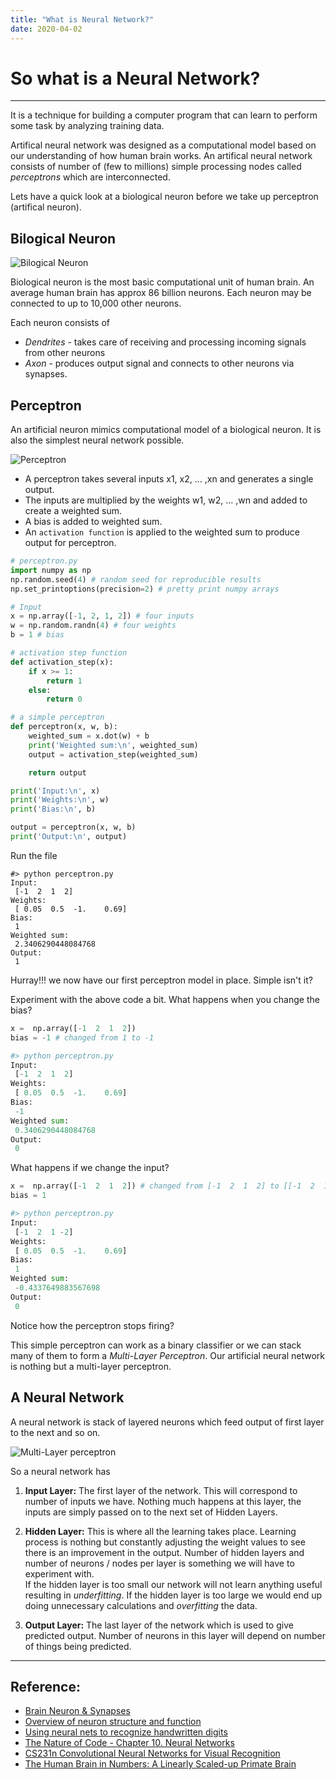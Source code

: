 ```yaml
---
title: "What is Neural Network?"
date: 2020-04-02
---	
```


# So what is a Neural Network?
---

It is a technique for building a computer program that can learn to perform some task by analyzing training data.

Artifical neural network was designed as a computational model based on our understanding of how human brain works.
An artifical neural network consists of number of (few to millions) simple processing nodes called *perceptrons* which are interconnected.

Lets have a quick look at a biological neuron before we take up perceptron (artifical neuron).

## Bilogical Neuron

![Bilogical Neuron](/images/c_00/biological_neuron.svg)

Biological neuron is the most basic computational unit of human brain.
An average human brain has approx 86 billion neurons. Each neuron may be connected to up to 10,000 other neurons.

Each neuron consists of
* *Dendrites* - takes care of receiving and processing incoming signals from other neurons
* *Axon* - produces output signal and connects to other neurons via synapses.

## Perceptron

An artificial neuron mimics computational model of a biological neuron. It is also the simplest neural network possible.

![Perceptron](/images/c_01/perceptron.png)

* A perceptron takes several inputs x1, x2, ... ,xn and generates a single output.
* The inputs are multiplied by the weights w1, w2, ... ,wn and added to create a weighted sum.
* A bias is added to weighted sum.
* An `activation function` is applied to the weighted sum to produce output for perceptron.

```python
# perceptron.py
import numpy as np
np.random.seed(4) # random seed for reproducible results
np.set_printoptions(precision=2) # pretty print numpy arrays

# Input
x = np.array([-1, 2, 1, 2]) # four inputs
w = np.random.randn(4) # four weights
b = 1 # bias

# activation step function
def activation_step(x):
    if x >= 1:
        return 1
    else:
        return 0

# a simple perceptron
def perceptron(x, w, b):
    weighted_sum = x.dot(w) + b
    print('Weighted sum:\n', weighted_sum)
    output = activation_step(weighted_sum)

    return output

print('Input:\n', x)
print('Weights:\n', w)
print('Bias:\n', b)

output = perceptron(x, w, b)
print('Output:\n', output)
```

Run the file 

```
#> python perceptron.py
Input:
 [-1  2  1  2]
Weights:
 [ 0.05  0.5  -1.    0.69]
Bias:
 1
Weighted sum:
 2.3406290448084768
Output:
 1
```

Hurray!!! we now have our first perceptron model in place. Simple isn't it?

Experiment with the above code a bit. 
What happens when you change the bias?

```python
x =  np.array([-1  2  1  2])
bias = -1 # changed from 1 to -1
```

```python
#> python perceptron.py
Input:
 [-1  2  1  2]
Weights:
 [ 0.05  0.5  -1.    0.69]
Bias:
 -1
Weighted sum:
 0.3406290448084768
Output:
 0
```

What happens if we change the input?

```python
x =  np.array([-1  2  1  2]) # changed from [-1  2  1  2] to [[-1  2  1  -2]]
bias = 1
```

```python
#> python perceptron.py
Input:
 [-1  2  1 -2]
Weights:
 [ 0.05  0.5  -1.    0.69]
Bias:
 1
Weighted sum:
 -0.4337649883567698
Output:
 0
```

Notice how the perceptron stops firing?

This simple perceptron can work as a binary classifier or we can stack many of them to form a *Multi-Layer Perceptron*.
Our artificial neural network is nothing but a multi-layer perceptron.

## A Neural Network

A neural network is stack of layered neurons which feed output of first layer to the next and so on.

![Multi-Layer perceptron](/images/c_01/neural_network_simple.png)

So a neural network has

1. **Input Layer:** The first layer of the network. This will correspond to number of inputs we have. Nothing much happens at this layer, the inputs are simply passed on to the next set of Hidden Layers.
2. **Hidden Layer:** This is where all the learning takes place. Learning process is nothing but constantly adjusting the weight values to see there is an improvement in the output.
Number of hidden layers and number of neurons / nodes per layer is something we will have to experiment with.\
If the hidden layer is too small our network will not learn anything useful resulting in *underfitting*. If the hidden layer is too large we would end up doing unnecessary calculations and *overfitting* the data.

3. **Output Layer:** The last layer of the network which is used to give predicted output. Number of neurons in this layer will depend on number of things being predicted.

----
## Reference:

* [Brain Neuron & Synapses](https://human-memory.net/brain-neurons-synapses/)
* [Overview of neuron structure and function](https://www.khanacademy.org/science/biology/human-biology/neuron-nervous-system/a/overview-of-neuron-structure-and-function)
* [Using neural nets to recognize handwritten digits](http://neuralnetworksanddeeplearning.com/index.html)
* [The Nature of Code - Chapter 10. Neural Networks](https://natureofcode.com/book/chapter-10-neural-networks/)
* [CS231n Convolutional Neural Networks for Visual Recognition](http://cs231n.github.io/neural-networks-1/)
* [The Human Brain in Numbers: A Linearly Scaled-up Primate Brain](https://www.ncbi.nlm.nih.gov/pmc/articles/PMC2776484/)